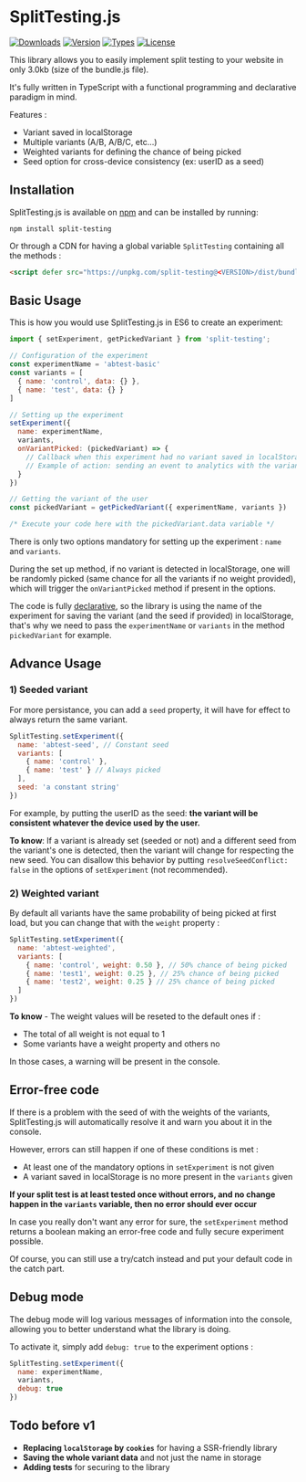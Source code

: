 # SplitTesting.js

<p>
  <a href="https://www.npmjs.com/package/split-testing"><img src="https://badgen.net/npm/dm/split-testing" alt="Downloads"></a>
  <a href="https://www.npmjs.com/package/split-testing"><img src="https://badgen.net/npm/v/split-testing" alt="Version"></a>
  <a href="https://www.npmjs.com/package/split-testing"><img src="https://badgen.net/npm/types/split-testing" alt="Types"></a>
  <a href="https://www.npmjs.com/package/split-testing"><img src="https://badgen.net/npm/license/split-testing" alt="License"></a>
</p>

This library allows you to easily implement split testing to your website in only 3.0kb (size of the bundle.js file).

It's fully written in TypeScript with a functional programming and declarative  paradigm in mind.

Features :
- Variant saved in localStorage
- Multiple variants (A/B, A/B/C, etc...)
- Weighted variants for defining the chance of being picked
- Seed option for cross-device consistency (ex: userID as a seed)


## Installation

SplitTesting.js is available on [npm](https://www.npmjs.com/package/split-testing) and can
be installed by running:

```
npm install split-testing
```

Or through a CDN for having a global variable `SplitTesting` containing all the methods :
```html
<script defer src="https://unpkg.com/split-testing@<VERSION>/dist/bundle.js"></script>
```

## Basic Usage

This is how you would use SplitTesting.js in ES6 to create an experiment:

```javascript
import { setExperiment, getPickedVariant } from 'split-testing';

// Configuration of the experiment 
const experimentName = 'abtest-basic'
const variants = [
  { name: 'control', data: {} },
  { name: 'test', data: {} }
]

// Setting up the experiment
setExperiment({
  name: experimentName,
  variants,
  onVariantPicked: (pickedVariant) => {
    // Callback when this experiment had no variant saved in localStorage yet
    // Example of action: sending an event to analytics with the variant picked
  }
})

// Getting the variant of the user
const pickedVariant = getPickedVariant({ experimentName, variants })

/* Execute your code here with the pickedVariant.data variable */
```

There is only two options mandatory for setting up the experiment : `name` and `variants`.

During the set up method, if no variant is detected in localStorage, one will be randomly picked (same chance for all the variants if no weight provided), which will trigger the `onVariantPicked` method if present in the options.

The code is fully [declarative](https://www.freecodecamp.org/news/imperative-vs-declarative-programming-difference/), so the library is using the name of the experiment for saving the variant (and the seed if provided) in localStorage, that's why we need to pass the `experimentName` or `variants` in the method `pickedVariant` for example.

## Advance Usage

### 1) Seeded variant

For more persistance, you can add a `seed` property, it will have for effect to always return the same variant.

```javascript
SplitTesting.setExperiment({
  name: 'abtest-seed', // Constant seed
  variants: [
    { name: 'control' },
    { name: 'test' } // Always picked
  ],
  seed: 'a constant string'
})
```

For example, by putting the userID as the seed: **the variant will be consistent whatever the device used by the user.**

**To know**: If a variant is already set (seeded or not) and a different seed from the variant's one is detected, then the variant will change for respecting the new seed.
You can disallow this behavior by putting `resolveSeedConflict: false` in the options of `setExperiment` (not recommended). 

### 2) Weighted variant

By default all variants have the same probability of being picked at first load, but you can change that with the `weight` property :

```javascript
SplitTesting.setExperiment({
  name: 'abtest-weighted',
  variants: [
    { name: 'control', weight: 0.50 }, // 50% chance of being picked
    { name: 'test1', weight: 0.25 }, // 25% chance of being picked
    { name: 'test2', weight: 0.25 } // 25% chance of being picked
  ]
})
```

**To know** - The weight values will be reseted to the default ones if :
- The total of all weight is not equal to 1
- Some variants have a weight property and others no

In those cases, a warning will be present in the console.

## Error-free code

If there is a problem with the seed of with the weights of the variants, SplitTesting.js will automatically resolve it and warn you about it in the console.

However, errors can still happen if one of these conditions is met :
- At least one of the mandatory options in `setExperiment` is not given
- A variant saved in localStorage is no more present in the `variants` given

**If your split test is at least tested once without errors, and no change happen in the `variants` variable, then no error should ever occur**

In case you really don't want any error for sure, the `setExperiment` method returns a boolean making an error-free code and fully secure experiment possible.

Of course, you can still use a try/catch instead and put your default code in the catch part.

## Debug mode

The debug mode will log various messages of information into the console, allowing you to better understand what the library is doing.

To activate it, simply add `debug: true` to the experiment options :
```javascript
SplitTesting.setExperiment({
  name: experimentName,
  variants,
  debug: true
})
```

## Todo before v1

- **Replacing `localStorage` by `cookies`** for having a SSR-friendly library
- **Saving the whole variant data** and not just the name in storage
- **Adding tests** for securing to the library